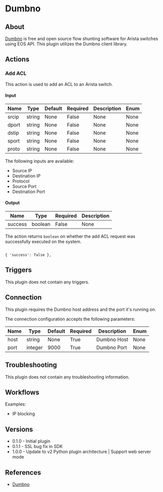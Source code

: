 
# Dumbno

## About

[Dumbno](https://github.com/ncsa/dumbno) is free and open source flow shunting software for Arista switches using EOS API.
This plugin utilizes the Dumbno client library.

## Actions

### Add ACL

This action is used to add an ACL to an Arista switch.

#### Input

|Name|Type|Default|Required|Description|Enum|
|----|----|-------|--------|-----------|----|
|srcip|string|None|False|None|None|
|dport|string|None|False|None|None|
|dstip|string|None|False|None|None|
|sport|string|None|False|None|None|
|proto|string|None|False|None|None|

The following inputs are available:

* Source IP
* Destination IP
* Protocol
* Source Port
* Destination Port

#### Output

|Name|Type|Required|Description|
|----|----|--------|-----------|
|success|boolean|False|None|

The action returns `boolean` on whether the add ACL request was successfully executed on the system.

```

{ 'success': false },

```

## Triggers

This plugin does not contain any triggers.

## Connection

This plugin requires the Dumbno host address and the port it's running on.

The connection configuration accepts the following parameters:

|Name|Type|Default|Required|Description|Enum|
|----|----|-------|--------|-----------|----|
|host|string|None|True|Dumbno Host|None|
|port|integer|9000|True|Dumbno Port|None|

## Troubleshooting

This plugin does not contain any troubleshooting information.

## Workflows

Examples:

* IP blocking

## Versions

* 0.1.0 - Initial plugin
* 0.1.1 - SSL bug fix in SDK
* 1.0.0 - Update to v2 Python plugin architecture | Support web server mode

## References

* [Dumbno](https://github.com/ncsa/dumbno)
